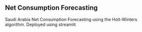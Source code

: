 ## Net Consumption Forecasting
Saudi Arabia Net Consumption Forecasting using the Holt-Winters algorithm. Deployed using streamlit

